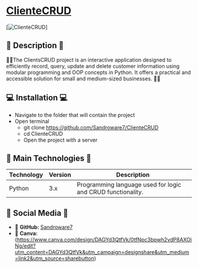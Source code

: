 # [ClienteCRUD](........)

[![ClienteCRUD](......)]

## 📖 Description 📖
👨‍💻The ClientsCRUD project is an interactive application designed to efficiently record, query, update and delete customer information using modular programming and OOP concepts in Python. It offers a practical and accessible solution for small and medium-sized businesses. 👨‍💻

## 💻 Installation 💻
- Navigate to the folder that will contain the project
- Open terminal
  - git clone https://github.com/Sandroware7/ClienteCRUD
  - cd ClienteCRUD
  - Open the project with a server


##  🚀 Main Technologies 🚀
| Technology | Version | Description                                                |
| ---------- | ------- | ---------------------------------------------------------- |
| Python     | 3.x     | Programming language used for logic and CRUD functionality.|


##  🤳 Social Media 🤳
- 🐙 **GitHub:** [Sandroware7](https://github.com/Sandroware7)
- 🐙 **Canva:** (https://www.canva.com/design/DAGYd3QtfVk/0tfNpc3bpwh2vdP8AXOiNg/edit?utm_content=DAGYd3QtfVk&utm_campaign=designshare&utm_medium=link2&utm_source=sharebutton)
